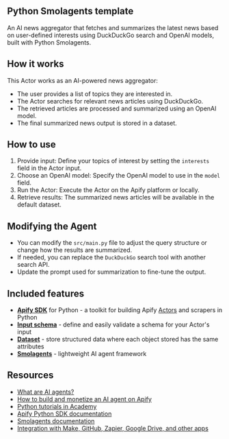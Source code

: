 <!-- This is an Apify template readme -->
## Python Smolagents template

An AI news aggregator that fetches and summarizes the latest news based on user-defined interests using DuckDuckGo search and OpenAI models, built with Python Smolagents.

## How it works

This Actor works as an AI-powered news aggregator:

- The user provides a list of topics they are interested in.
- The Actor searches for relevant news articles using DuckDuckGo.
- The retrieved articles are processed and summarized using an OpenAI model.
- The final summarized news output is stored in a dataset.

## How to use

1. Provide input: Define your topics of interest by setting the `interests` field in the Actor input.
2. Choose an OpenAI model: Specify the OpenAI model to use in the `model` field.
3. Run the Actor: Execute the Actor on the Apify platform or locally.
4. Retrieve results: The summarized news articles will be available in the default dataset.

## Modifying the Agent

- You can modify the `src/main.py` file to adjust the query structure or change how the results are summarized.
- If needed, you can replace the `DuckDuckGo` search tool with another search API.
- Update the prompt used for summarization to fine-tune the output.

## Included features

- **[Apify SDK](https://docs.apify.com/sdk/python/)** for Python - a toolkit for building Apify [Actors](https://apify.com/actors) and scrapers in Python
- **[Input schema](https://docs.apify.com/platform/actors/development/input-schema)** - define and easily validate a schema for your Actor's input
- **[Dataset](https://docs.apify.com/sdk/python/docs/concepts/storages#working-with-datasets)** - store structured data where each object stored has the same attributes
- **[Smolagents](https://huggingface.co/docs/smolagents/index)** - lightweight AI agent framework

## Resources

- [What are AI agents?](https://blog.apify.com/what-are-ai-agents/)
- [How to build and monetize an AI agent on Apify](https://blog.apify.com/how-to-build-an-ai-agent/)
- [Python tutorials in Academy](https://docs.apify.com/academy/python)
- [Apify Python SDK documentation](https://docs.apify.com/sdk/python/)
- [Smolagents documentation](https://huggingface.co/docs/smolagents/index)
- [Integration with Make, GitHub, Zapier, Google Drive, and other apps](https://apify.com/integrations)

